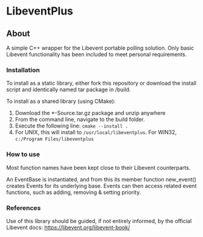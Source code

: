 # LibeventPlus

## About

A simple C++ wrapper for the Libevent portable polling solution. Only basic Libevent functionality has been included to meet personal requirements.

### Installation

To install as a static library, either fork this repository or download the install script and identically named tar package in /build.

To install as a shared library (using CMake):

1. Download the *-Source.tar.gz package and unzip anywhere
2. From the command line, navigate to the build folder.
3. Execute the following line: `cmake --install .`
4. For UNIX, this will install to `/usr/local/libeventplus`. For WIN32, `c:/Program Files/libeventplus`

### How to use

Most function names have been kept close to their Libevent counterparts.

An EventBase is instantiated, and from this its member function new_event() creates Events for its underlying base. Events can then access related event functions, such as adding, removing & setting priority.

### References

Use of this library should be guided, if not entirely informed, by the official Libevent docs: https://libevent.org/libevent-book/